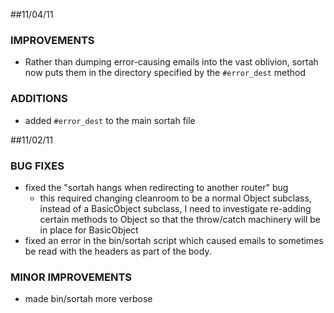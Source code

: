 ##11/04/11

### IMPROVEMENTS

- Rather than dumping error-causing emails into the vast oblivion, sortah now
  puts them in the directory specified by the `#error_dest` method 

### ADDITIONS

- added `#error_dest` to the main sortah file

##11/02/11

### BUG FIXES

- fixed the "sortah hangs when redirecting to another router" bug
  - this required changing cleanroom to be a normal Object subclass, instead of
    a BasicObject subclass, I need to investigate re-adding certain methods to
    Object so that the throw/catch machinery will be in place for BasicObject
- fixed an error in the bin/sortah script which caused emails to sometimes be
  read with the headers as part of the body.

### MINOR IMPROVEMENTS

- made bin/sortah more verbose

